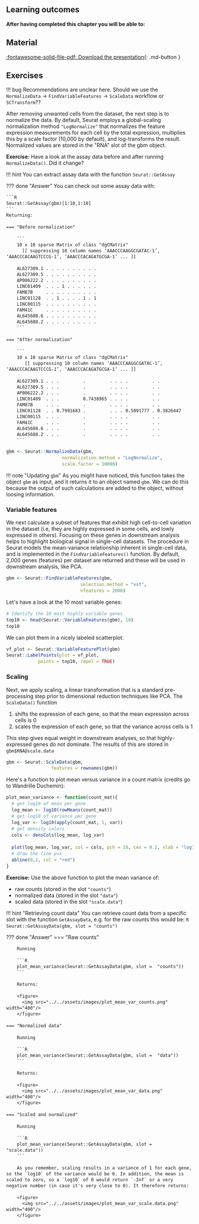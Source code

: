 ## Learning outcomes

**After having completed this chapter you will be able to:**

## Material

[:fontawesome-solid-file-pdf: Download the presentation](../assets/pdf/sequencing_technologies.pdf){: .md-button }

## Exercises

!!! bug
    Recommendations are unclear here. Should we use the `NormalizeData` -> `FindVariableFeatures` -> `ScaleData` workflow or `SCTransform`??

After removing unwanted cells from the dataset, the next step is to normalize the data.
By default, Seurat employs a global-scaling normalization method `"LogNormalize"` that normalizes the feature expression measurements for each cell by the total expression, multiplies this by a scale factor (10,000 by default), and log-transforms the result.
Normalized values are stored in the "RNA" slot of the gbm object.

**Exercise:** Have a look at the assay data before and after running `NormalizeData()`. Did it change?

!!! hint
    You can extract assay data with the function `Seurat::GetAssay`

??? done "Answer"
    You can check out some assay data with:

    ```R
    Seurat::GetAssay(gbm)[1:10,1:10]  
    ```
    Returning:

    === "Before normalization"

        ```
        10 x 10 sparse Matrix of class "dgCMatrix"
          [[ suppressing 10 column names ‘AAACCCAAGGCGATAC-1’, ‘AAACCCACAAGTCCCG-1’, ‘AAACCCACAGATGCGA-1’ ... ]]

        AL627309.1 . . . . . . . . . .
        AL627309.5 . . . . . . . . . .
        AP006222.2 . . . . . . . . . .
        LINC01409  . . . 1 . . . . . .
        FAM87B     . . . . . . . . . .
        LINC01128  . . 1 . . . . 1 . 1
        LINC00115  . . . . . . . . . .
        FAM41C     . . . . . . . . . .
        AL645608.6 . . . . . . . . . .
        AL645608.2 . . . . . . . . . .
        ```

    === "After normalization"

        ```
        10 x 10 sparse Matrix of class "dgCMatrix"
           [[ suppressing 10 column names ‘AAACCCAAGGCGATAC-1’, ‘AAACCCACAAGTCCCG-1’, ‘AAACCCACAGATGCGA-1’ ... ]]

        AL627309.1 . . .         .         . . . .         . .        
        AL627309.5 . . .         .         . . . .         . .        
        AP006222.2 . . .         .         . . . .         . .        
        LINC01409  . . .         0.7438965 . . . .         . .        
        FAM87B     . . .         .         . . . .         . .        
        LINC01128  . . 0.7991683 .         . . . 0.5091777 . 0.3826447
        LINC00115  . . .         .         . . . .         . .        
        FAM41C     . . .         .         . . . .         . .        
        AL645608.6 . . .         .         . . . .         . .        
        AL645608.2 . . .         .         . . . .         . .  
        ```

```R
gbm <- Seurat::NormalizeData(gbm,
                     normalization.method = "LogNormalize",
                     scale.factor = 10000)
```

!!! note "Updating `gbm`"
    As you might have noticed, this function takes the object `gbm` as input, and it returns it to an object named `gbm`. We can do this because the output of such calculations are added to the object, without loosing information.

### Variable features

We next calculate a subset of features that exhibit high cell-to-cell variation in the
dataset (i.e, they are highly expressed in some cells, and lowly expressed in others).
Focusing on these genes in downstream analysis helps to highlight biological signal
in single-cell datasets.
The procedure in Seurat models the mean-variance relationship inherent in single-cell
data, and is implemented in the `FindVariableFeatures()` function.
By default, 2,000 genes (features) per dataset are returned and these will be used in
downstream analysis, like PCA.

```R
gbm <- Seurat::FindVariableFeatures(gbm,
                            selection.method = "vst",
                            nfeatures = 2000)
```

Let's have a look at the 10 most variable genes:

```R
# Identify the 10 most highly variable genes
top10 <- head(Seurat::VariableFeatures(gbm), 10)
top10
```

We can plot them in a nicely labeled scatterplot:

```R
vf_plot <- Seurat::VariableFeaturePlot(gbm)
Seurat::LabelPoints(plot = vf_plot,
            points = top10, repel = TRUE)
```

### Scaling

Next, we apply scaling, a linear transformation that is a standard pre-processing
step prior to dimensional reduction techniques like PCA. The `ScaleData()` function

1. shifts the expression of each gene, so that the mean expression across cells is 0
2. scales the expression of each gene, so that the variance across cells is 1

This step gives equal weight in downstream analyses, so that highly-expressed genes do not dominate. The results of this are stored in `gbm$RNA@scale.data`

```R
gbm <- Seurat::ScaleData(gbm,
                 features = rownames(gbm))
```

Here's a function to plot mean versus variance in a count matrix (credits go to Wandrille Duchemin):

```R
plot_mean_variance <- function(count_mat){
  # get log10 of mean per gene
  log_mean <- log10(rowMeans(count_mat))
  # get log10 of variance per gene
  log_var <- log10(apply(count_mat, 1, var))
  # get density colors
  cols <- densCols(log_mean, log_var)

  plot(log_mean, log_var, col = cols, pch = 19, cex = 0.2, xlab = "log10(mean)", ylab = "log10(variation)")
  # draw the line y=x
  abline(0,1, col = "red")
}
```

**Exercise:** Use the above function to plot the mean variance of:

- raw counts (stored in the slot `"counts"`)
- normalized data (stored in the slot `"data"`)
- scaled data (stored in the slot `"scale.data"`)

!!! hint "Retrieving count data"
    You can retrieve count data from a specific slot with the function `GetAssayData`, e.g. for the raw counts this would be:
    ```R
    Seurat::GetAssayData(gbm, slot = "counts")
    ```

??? done "Answer"
    === "Raw counts"

        Running

        ```R
        plot_mean_variance(Seurat::GetAssayData(gbm, slot =  "counts"))
        ```

        Returns:

        <figure>
          <img src="../../assets/images/plot_mean_var_counts.png" width="400"/>
        </figure>

    === "Normalized data"

        Running

        ```R
        plot_mean_variance(Seurat::GetAssayData(gbm, slot =  "data"))
        ```

        Returns:

        <figure>
          <img src="../../assets/images/plot_mean_var_data.png" width="400"/>
        </figure>

    === "Scaled and normalized"

        Running

        ```R
        plot_mean_variance(Seurat::GetAssayData(gbm, slot =  "scale.data"))
        ```

        As you remember, scaling results in a variance of 1 for each gene, so the `log10` of the variance would be 0. In addition, the mean is scaled to zero, so a `log10` of 0 would return `-Inf` or a very negative number (in case it's very close to 0). It therefore returns:

        <figure>
          <img src="../../assets/images/plot_mean_var_scale.data.png" width="400"/>
        </figure>
